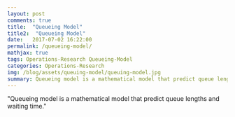 ```yaml
---
layout: post
comments: true
title:  "Queueing Model"
title2:  "Queueing Model"
date:   2017-07-02 16:22:00
permalink: /queueing-model/
mathjax: true
tags: Operations-Research Queueing-Model
categories: Operations-Research
img: /blog/assets/queuing-model/queuing-model.jpg
summary: Queueing model is a mathematical model that predict queue lengths and waiting time...
---
```



"Queueing model is a mathematical model that predict queue lengths and waiting time."

